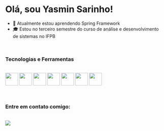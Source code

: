 # Olá, sou Yasmin Sarinho!

- 🌱 Atualmente estou aprendendo Spring Framework
- 🎓 Estou no terceiro semestre do curso de análise e desenvolvimento de sistemas no IFPB


&nbsp;

### Tecnologias e Ferramentas

<div style="display: inline_block"><br>
  <img src="https://cdn.jsdelivr.net/gh/devicons/devicon/icons/git/git-original.svg" width="40" height="40"/> 
  <img src="https://cdn.jsdelivr.net/gh/devicons/devicon@latest/icons/java/java-original-wordmark.svg" width="40" height="40"/> 
  <img src="https://cdn.jsdelivr.net/gh/devicons/devicon@latest/icons/python/python-original-wordmark.svg" width="40" height="40"/> 
  <img src="https://cdn.jsdelivr.net/gh/devicons/devicon@latest/icons/github/github-original-wordmark.svg" width="40" height="40"/>

  <img src="https://cdn.jsdelivr.net/gh/devicons/devicon@latest/icons/linux/linux-original.svg" width="40" height="40"/> 
  <img src="https://cdn.jsdelivr.net/gh/devicons/devicon@latest/icons/vscode/vscode-original-wordmark.svg" width="40" height="40"/>
  <img src="https://cdn.jsdelivr.net/gh/devicons/devicon@latest/icons/intellij/intellij-original.svg" width="40" height="40"/>
</div>


&nbsp;


### Entre em contato comigo: 
<div style="display: inline_block"><br>
  <a href="https://www.linkedin.com/in/yasminsarinho/" target="_blank"><img src="https://img.shields.io/badge/-LinkedIn-%230077B5?style=for-the-badge&logo=linkedin&logoColor=white" target="_blank"></a> 
</div>
